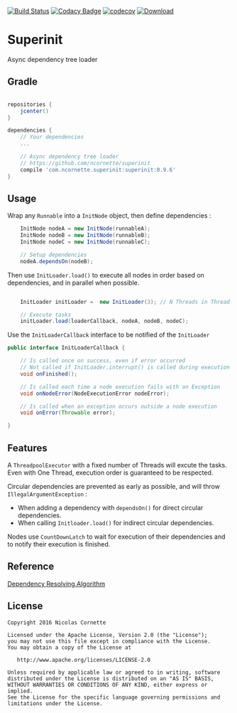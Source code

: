 [![Build Status](https://travis-ci.org/ncornette/superinit.svg?branch=master)](https://travis-ci.org/ncornette/superinit)
[![Codacy Badge](https://api.codacy.com/project/badge/Grade/b9b30724b03149f3abde10c021be7437)](https://www.codacy.com/app/nicolas-cornette/superinit?utm_source=github.com&amp;utm_medium=referral&amp;utm_content=ncornette/superinit&amp;utm_campaign=Badge_Grade)
[![codecov](https://codecov.io/gh/ncornette/superinit/branch/master/graph/badge.svg)](https://codecov.io/gh/ncornette/superinit)
[ ![Download](https://api.bintray.com/packages/ncornette/maven/superinit/images/download.svg) ](https://bintray.com/ncornette/maven/superinit/_latestVersion)

# Superinit

Async dependency tree loader

## Gradle

```groovy

repositories {
    jcenter()
}

dependencies {
	// Your dependencies
	...

	// Async dependency tree loader
    // https://github.com/ncornette/superinit
    compile 'com.ncornette.superinit:superinit:0.9.6'
}
```

## Usage

Wrap any `Runnable` into a `InitNode` object, then define dependencies :


```java
    InitNode nodeA = new InitNode(runnableA);
    InitNode nodeB = new InitNode(runnableB);
    InitNode nodeC = new InitNode(runnableC);

    // Setup dependencies
    nodeA.dependsOn(nodeB);

```

Then use `InitLoader.load()` to execute all nodes in order based on dependencies, and in parallel when possible.

```java

    InitLoader initLoader =  new InitLoader(3); // N Threads in Thread pool executor

    // Execute tasks
    initLoader.load(loaderCallback, nodeA, nodeB, nodeC);

```

Use the `InitLoaderCallback` interface to be notified of the `InitLoader`

```java
public interface InitLoaderCallback {

    // Is called once on success, even if error occurred
    // Not called if InitLoader.interrupt() is called during execution 
    void onFinished();

    // Is called each time a node execution fails with an Exception
    void onNodeError(NodeExecutionError nodeError);

    // Is called when an exception occurs outside a node execution
    void onError(Throwable error);

}
```

## Features
A `ThreadpoolExecutor` with a fixed number of Threads will excute the tasks. Even with One Thread, execution order 
is guaranteed to be respected.

Circular dependencies are prevented as early as possible, and will throw `IllegalArgumentException` :  

 - When adding a dependency with `dependsOn()` for direct circular dependencies.
 - When calling `Initloader.load()` for indirect circular dependencies.

Nodes use `CountDownLatch` to wait for execution of their dependencies and to notify their execution is finished.



## Reference

[Dependency Resolving Algorithm](http://www.electricmonk.nl/docs/dependency_resolving_algorithm/dependency_resolving_algorithm.html)


## License

    Copyright 2016 Nicolas Cornette

    Licensed under the Apache License, Version 2.0 (the "License");
    you may not use this file except in compliance with the License.
    You may obtain a copy of the License at

       http://www.apache.org/licenses/LICENSE-2.0

    Unless required by applicable law or agreed to in writing, software
    distributed under the License is distributed on an "AS IS" BASIS,
    WITHOUT WARRANTIES OR CONDITIONS OF ANY KIND, either express or implied.
    See the License for the specific language governing permissions and
    limitations under the License.

